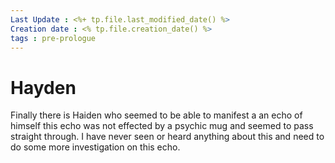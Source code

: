 ```yaml
---
Last Update : <%+ tp.file.last_modified_date() %>
Creation date : <% tp.file.creation_date() %>
tags : pre-prologue
---
```


# Hayden

Finally there is Haiden who seemed to be able to manifest a an echo of himself this echo was not effected by a psychic mug and seemed to pass straight through. I have never seen or heard anything about this and need to do some more investigation on this echo.